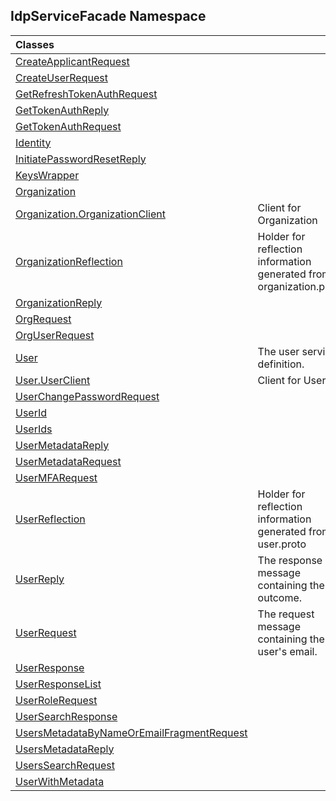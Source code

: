 ## IdpServiceFacade Namespace

| Classes | |
| :--- | :--- |
| [CreateApplicantRequest](CreateApplicantRequest/index.md 'IdpServiceFacade\.CreateApplicantRequest') | |
| [CreateUserRequest](CreateUserRequest/index.md 'IdpServiceFacade\.CreateUserRequest') | |
| [GetRefreshTokenAuthRequest](GetRefreshTokenAuthRequest/index.md 'IdpServiceFacade\.GetRefreshTokenAuthRequest') | |
| [GetTokenAuthReply](GetTokenAuthReply/index.md 'IdpServiceFacade\.GetTokenAuthReply') | |
| [GetTokenAuthRequest](GetTokenAuthRequest/index.md 'IdpServiceFacade\.GetTokenAuthRequest') | |
| [Identity](Identity/index.md 'IdpServiceFacade\.Identity') | |
| [InitiatePasswordResetReply](InitiatePasswordResetReply/index.md 'IdpServiceFacade\.InitiatePasswordResetReply') | |
| [KeysWrapper](KeysWrapper/index.md 'IdpServiceFacade\.KeysWrapper') | |
| [Organization](Organization/index.md 'IdpServiceFacade\.Organization') | |
| [Organization\.OrganizationClient](Organization/OrganizationClient/index.md 'IdpServiceFacade\.Organization\.OrganizationClient') | Client for Organization |
| [OrganizationReflection](OrganizationReflection/index.md 'IdpServiceFacade\.OrganizationReflection') | Holder for reflection information generated from organization\.proto |
| [OrganizationReply](OrganizationReply/index.md 'IdpServiceFacade\.OrganizationReply') | |
| [OrgRequest](OrgRequest/index.md 'IdpServiceFacade\.OrgRequest') | |
| [OrgUserRequest](OrgUserRequest/index.md 'IdpServiceFacade\.OrgUserRequest') | |
| [User](User/index.md 'IdpServiceFacade\.User') | The user service definition\. |
| [User\.UserClient](User/UserClient/index.md 'IdpServiceFacade\.User\.UserClient') | Client for User |
| [UserChangePasswordRequest](UserChangePasswordRequest/index.md 'IdpServiceFacade\.UserChangePasswordRequest') | |
| [UserId](UserId/index.md 'IdpServiceFacade\.UserId') | |
| [UserIds](UserIds/index.md 'IdpServiceFacade\.UserIds') | |
| [UserMetadataReply](UserMetadataReply/index.md 'IdpServiceFacade\.UserMetadataReply') | |
| [UserMetadataRequest](UserMetadataRequest/index.md 'IdpServiceFacade\.UserMetadataRequest') | |
| [UserMFARequest](UserMFARequest/index.md 'IdpServiceFacade\.UserMFARequest') | |
| [UserReflection](UserReflection/index.md 'IdpServiceFacade\.UserReflection') | Holder for reflection information generated from user\.proto |
| [UserReply](UserReply/index.md 'IdpServiceFacade\.UserReply') | The response message containing the outcome\. |
| [UserRequest](UserRequest/index.md 'IdpServiceFacade\.UserRequest') | The request message containing the user's email\. |
| [UserResponse](UserResponse/index.md 'IdpServiceFacade\.UserResponse') | |
| [UserResponseList](UserResponseList/index.md 'IdpServiceFacade\.UserResponseList') | |
| [UserRoleRequest](UserRoleRequest/index.md 'IdpServiceFacade\.UserRoleRequest') | |
| [UserSearchResponse](UserSearchResponse/index.md 'IdpServiceFacade\.UserSearchResponse') | |
| [UsersMetadataByNameOrEmailFragmentRequest](UsersMetadataByNameOrEmailFragmentRequest/index.md 'IdpServiceFacade\.UsersMetadataByNameOrEmailFragmentRequest') | |
| [UsersMetadataReply](UsersMetadataReply/index.md 'IdpServiceFacade\.UsersMetadataReply') | |
| [UsersSearchRequest](UsersSearchRequest/index.md 'IdpServiceFacade\.UsersSearchRequest') | |
| [UserWithMetadata](UserWithMetadata/index.md 'IdpServiceFacade\.UserWithMetadata') | |
